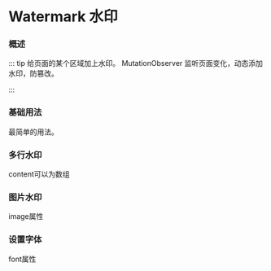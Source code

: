 # Watermark 水印

### 概述

::: tip 
给页面的某个区域加上水印。
MutationObserver 监听页面变化，动态添加水印，防篡改。

:::

### 基础用法

最简单的用法。

<demo src="../demos/watermark/watermark-01-base.vue"></demo>

### 多行水印

content可以为数组

<demo src="../demos/watermark/watermark-02-content.vue"></demo>

### 图片水印

image属性

<demo src="../demos/watermark/watermark-03-image.vue"></demo>

### 设置字体

font属性

<demo src="../demos/watermark/watermark-04-offset.vue"></demo>

